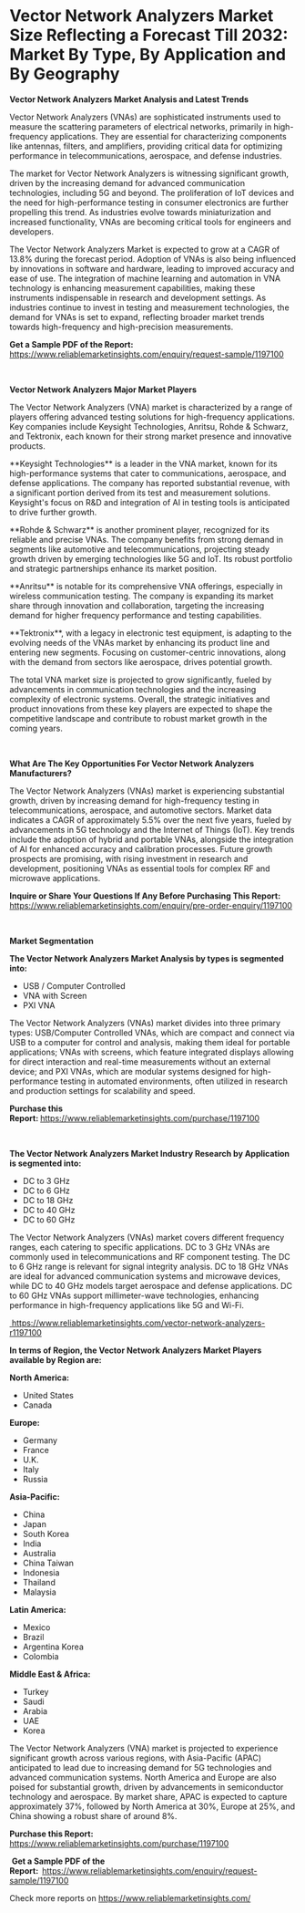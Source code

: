 <p><h1>Vector Network Analyzers Market Size Reflecting a Forecast Till 2032: Market By Type, By Application and By Geography</h1></p><p><strong>Vector Network Analyzers Market Analysis and Latest Trends</strong></p>
<p><p>Vector Network Analyzers (VNAs) are sophisticated instruments used to measure the scattering parameters of electrical networks, primarily in high-frequency applications. They are essential for characterizing components like antennas, filters, and amplifiers, providing critical data for optimizing performance in telecommunications, aerospace, and defense industries.</p><p>The market for Vector Network Analyzers is witnessing significant growth, driven by the increasing demand for advanced communication technologies, including 5G and beyond. The proliferation of IoT devices and the need for high-performance testing in consumer electronics are further propelling this trend. As industries evolve towards miniaturization and increased functionality, VNAs are becoming critical tools for engineers and developers.</p><p>The Vector Network Analyzers Market is expected to grow at a CAGR of 13.8% during the forecast period. Adoption of VNAs is also being influenced by innovations in software and hardware, leading to improved accuracy and ease of use. The integration of machine learning and automation in VNA technology is enhancing measurement capabilities, making these instruments indispensable in research and development settings. As industries continue to invest in testing and measurement technologies, the demand for VNAs is set to expand, reflecting broader market trends towards high-frequency and high-precision measurements.</p></p>
<p><strong>Get a Sample PDF of the Report:&nbsp;</strong> <a href="https://www.reliablemarketinsights.com/enquiry/request-sample/1197100?utm_campaign=2461&utm_medium=2&utm_source=Github&utm_content=ia&utm_term=28022025&utm_id=vector-network-analyzers">https://www.reliablemarketinsights.com/enquiry/request-sample/1197100</a></p>
<p>&nbsp;</p>
<p><strong>Vector Network Analyzers Major Market Players</strong></p>
<p><p>The Vector Network Analyzers (VNA) market is characterized by a range of players offering advanced testing solutions for high-frequency applications. Key companies include Keysight Technologies, Anritsu, Rohde & Schwarz, and Tektronix, each known for their strong market presence and innovative products.</p><p>**Keysight Technologies** is a leader in the VNA market, known for its high-performance systems that cater to communications, aerospace, and defense applications. The company has reported substantial revenue, with a significant portion derived from its test and measurement solutions. Keysight's focus on R&D and integration of AI in testing tools is anticipated to drive further growth.</p><p>**Rohde & Schwarz** is another prominent player, recognized for its reliable and precise VNAs. The company benefits from strong demand in segments like automotive and telecommunications, projecting steady growth driven by emerging technologies like 5G and IoT. Its robust portfolio and strategic partnerships enhance its market position.</p><p>**Anritsu** is notable for its comprehensive VNA offerings, especially in wireless communication testing. The company is expanding its market share through innovation and collaboration, targeting the increasing demand for higher frequency performance and testing capabilities.</p><p>**Tektronix**, with a legacy in electronic test equipment, is adapting to the evolving needs of the VNAs market by enhancing its product line and entering new segments. Focusing on customer-centric innovations, along with the demand from sectors like aerospace, drives potential growth.</p><p>The total VNA market size is projected to grow significantly, fueled by advancements in communication technologies and the increasing complexity of electronic systems. Overall, the strategic initiatives and product innovations from these key players are expected to shape the competitive landscape and contribute to robust market growth in the coming years.</p></p>
<p>&nbsp;</p>
<p><strong>What Are The Key Opportunities For Vector Network Analyzers Manufacturers?</strong></p>
<p><p>The Vector Network Analyzers (VNAs) market is experiencing substantial growth, driven by increasing demand for high-frequency testing in telecommunications, aerospace, and automotive sectors. Market data indicates a CAGR of approximately 5.5% over the next five years, fueled by advancements in 5G technology and the Internet of Things (IoT). Key trends include the adoption of hybrid and portable VNAs, alongside the integration of AI for enhanced accuracy and calibration processes. Future growth prospects are promising, with rising investment in research and development, positioning VNAs as essential tools for complex RF and microwave applications.</p></p>
<p><strong>Inquire or Share Your Questions If Any Before Purchasing This Report:</strong> <a href="https://www.reliablemarketinsights.com/enquiry/pre-order-enquiry/1197100?utm_campaign=2461&utm_medium=2&utm_source=Github&utm_content=ia&utm_term=28022025&utm_id=vector-network-analyzers">https://www.reliablemarketinsights.com/enquiry/pre-order-enquiry/1197100</a></p>
<p>&nbsp;</p>
<p><strong>Market Segmentation</strong></p>
<p><strong>The Vector Network Analyzers Market Analysis by types is segmented into:</strong></p>
<p><ul><li>USB / Computer Controlled</li><li>VNA with Screen</li><li>PXI VNA</li></ul></p>
<p><p>The Vector Network Analyzers (VNAs) market divides into three primary types: USB/Computer Controlled VNAs, which are compact and connect via USB to a computer for control and analysis, making them ideal for portable applications; VNAs with screens, which feature integrated displays allowing for direct interaction and real-time measurements without an external device; and PXI VNAs, which are modular systems designed for high-performance testing in automated environments, often utilized in research and production settings for scalability and speed.</p></p>
<p><strong>Purchase this Report:&nbsp;</strong><a href="https://www.reliablemarketinsights.com/purchase/1197100?utm_campaign=2461&utm_medium=2&utm_source=Github&utm_content=ia&utm_term=28022025&utm_id=vector-network-analyzers">https://www.reliablemarketinsights.com/purchase/1197100</a></p>
<p>&nbsp;</p>
<p><strong>The Vector Network Analyzers Market Industry Research by Application is segmented into:</strong></p>
<p><ul><li>DC to 3 GHz</li><li>DC to 6 GHz</li><li>DC to 18 GHz</li><li>DC to 40 GHz</li><li>DC to 60 GHz</li></ul></p>
<p><p>The Vector Network Analyzers (VNAs) market covers different frequency ranges, each catering to specific applications. DC to 3 GHz VNAs are commonly used in telecommunications and RF component testing. The DC to 6 GHz range is relevant for signal integrity analysis. DC to 18 GHz VNAs are ideal for advanced communication systems and microwave devices, while DC to 40 GHz models target aerospace and defense applications. DC to 60 GHz VNAs support millimeter-wave technologies, enhancing performance in high-frequency applications like 5G and Wi-Fi.</p></p>
<p><a href="https://www.reliablemarketinsights.com/vector-network-analyzers-r1197100?utm_campaign=2461&utm_medium=2&utm_source=Github&utm_content=ia&utm_term=28022025&utm_id=vector-network-analyzers">&nbsp;https://www.reliablemarketinsights.com/vector-network-analyzers-r1197100</a></p>
<p><strong>In terms of Region, the Vector Network Analyzers Market Players available by Region are:</strong></p>
<p>
    <p> <strong> North America: </strong>
        <ul>
            <li>United States</li>
            <li>Canada</li>
        </ul>
        </p> 
    <p> <strong> Europe: </strong>
        <ul>
            <li>Germany</li>
            <li>France</li>
            <li>U.K.</li>
            <li>Italy</li>
            <li>Russia</li>
        </ul>
        </p> 
    <p> <strong> Asia-Pacific: </strong>
        <ul>
            <li>China</li>
            <li>Japan</li>
            <li>South Korea</li>
            <li>India</li>
            <li>Australia</li>
            <li>China Taiwan</li>
            <li>Indonesia</li>
            <li>Thailand</li>
            <li>Malaysia</li>
        </ul>
        </p> 
    <p> <strong> Latin America: </strong>
        <ul>
            <li>Mexico</li>
            <li>Brazil</li>
            <li>Argentina Korea</li>
            <li>Colombia</li>
        </ul>
        </p> 
    <p> <strong> Middle East & Africa: </strong>
        <ul>
            <li>Turkey</li>
            <li>Saudi</li>
            <li>Arabia</li>
            <li>UAE</li>
            <li>Korea</li>
        </ul>
    </p>
    </p>
<p><p>The Vector Network Analyzers (VNA) market is projected to experience significant growth across various regions, with Asia-Pacific (APAC) anticipated to lead due to increasing demand for 5G technologies and advanced communication systems. North America and Europe are also poised for substantial growth, driven by advancements in semiconductor technology and aerospace. By market share, APAC is expected to capture approximately 37%, followed by North America at 30%, Europe at 25%, and China showing a robust share of around 8%.</p></p>
<p><strong>Purchase this Report: </strong><a href="https://www.reliablemarketinsights.com/purchase/1197100?utm_campaign=2461&utm_medium=2&utm_source=Github&utm_content=ia&utm_term=28022025&utm_id=vector-network-analyzers">https://www.reliablemarketinsights.com/purchase/1197100</a></p>
<p>&nbsp;<strong>Get a Sample PDF of the Report:&nbsp;&nbsp;</strong><a href="https://www.reliablemarketinsights.com/enquiry/request-sample/1197100?utm_campaign=2461&utm_medium=2&utm_source=Github&utm_content=ia&utm_term=28022025&utm_id=vector-network-analyzers">https://www.reliablemarketinsights.com/enquiry/request-sample/1197100</a></p>
<p><strong></strong></p>
<p>Check more reports on <a href="https://www.reliablemarketinsights.com/?utm_campaign=2461&utm_medium=2&utm_source=Github&utm_content=ia&utm_term=28022025&utm_id=vector-network-analyzers">https://www.reliablemarketinsights.com/</a></p>